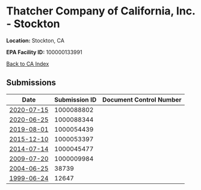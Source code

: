# Thatcher Company of California, Inc. - Stockton

**Location:** Stockton, CA

**EPA Facility ID:** 100000133991

[Back to CA Index](../../index.md)

## Submissions

| Date | Submission ID | Document Control Number |
|------|--------------|-------------------------|
| [2020-07-15](submissions/1000088802.md) | 1000088802 |  |
| [2020-06-25](submissions/1000088344.md) | 1000088344 |  |
| [2019-08-01](submissions/1000054439.md) | 1000054439 |  |
| [2015-12-10](submissions/1000053397.md) | 1000053397 |  |
| [2014-07-14](submissions/1000045477.md) | 1000045477 |  |
| [2009-07-20](submissions/1000009984.md) | 1000009984 |  |
| [2004-06-25](submissions/38739.md) | 38739 |  |
| [1999-06-24](submissions/12647.md) | 12647 |  |
